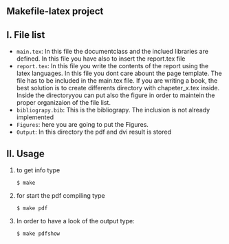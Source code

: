 ## Makefile-latex project

I. File list
---------------
* ```main.tex```: In this file the documentclass and the inclued libraries are defined. In this file you have also to insert the report.tex file
* ```report.tex```: In this file you write the contents of the report using the latex languages. In this file you dont care abount the page template. The file has  to be included in the main.tex file. If you are writing a book, the best solution is to create differents directory with chapeter_x.tex inside. Inside the directoryyou can put also the figure in order to maintein the proper organizaion of the file list.
* ```bibliograpy.bib```: This is the bibliograpy. The inclusion is not already implemented
* ```Figures```: here you are going to put the Figures.
* ```Output```: In this directory the pdf and dvi result is stored

II. Usage
--------------
1. to get info type

	```
	$ make
	```

2. for start the pdf compiling type

	```
	$ make pdf
	```

3. In order to have a look of the output type:

	```
	$ make pdfshow
	```



